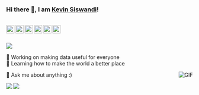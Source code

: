 ### Hi there 👋, I am [Kevin Siswandi](https://github.com/Physicist91/)!

<br/>

<a href="https://www.linkedin.com/in/kevinsiswandi/">
  <img align="left" alt="Kevin's LinkedIn" width="22px" src="https://cdn.jsdelivr.net/npm/simple-icons@v3/icons/linkedin.svg" />
</a>
<a href="https://t.me/kevinsiswandi">
  <img align="left" alt="Kevin's Telegram" width="22px" src="https://cdn.jsdelivr.net/npm/simple-icons@v3/icons/telegram.svg" />
</a>
<a href="https://www.instagram.com/siswandikevin/">
  <img align="left" alt="Kevin's Instagram" width="22px" src="https://cdn.jsdelivr.net/npm/simple-icons@v3/icons/instagram.svg" />
</a>
<a href="https://rpubs.com/kevinsis/">
  <img align="left" alt="Kevin's RPubs" width="22px" src="https://cdn.jsdelivr.net/npm/simple-icons@3.1.0/icons/rstudio.svg" />
</a>
<a href="https://www.quora.com/profile/Kevin-Siswandi-1">
  <img align="left" alt="Kevin Siswandi | Quora" width="22px" src="https://cdn.jsdelivr.net/npm/simple-icons@3.1.0/icons/quora.svg" />
</a>
<a href="https://medium.com/@KevinSiswandi">
  <img align="left" alt="Kevin Siswandi | Medium" width="22px" src="https://cdn.jsdelivr.net/npm/simple-icons@3.1.0/icons/medium.svg" />
</a>

<br />
<br />

![](https://visitor-badge.glitch.me/badge?page_id=kevin.siswandi)

🔭 Working on making data useful for everyone  
🌱 Learning how to make the world a better place

<img align="right" alt="GIF" src="https://media.giphy.com/media/d1zp7XeNrzpWo/giphy.gif" />

💬 Ask me about anything :)

<a href="https://github.com/Physicist91/dvfp">
  <img align="left" src="https://github-readme-stats.vercel.app/api/pin/?username=Physicist91&repo=dvfp" />
</a>

<a href="https://github.com/Physicist91/systems-identification">
  <img align="left" src="https://github-readme-stats.vercel.app/api/pin/?username=Physicist91&repo=systems-identification" />
</a>

<!--
**Physicist91/Physicist91** is a ✨ _special_ ✨ repository because its `README.md` (this file) appears on your GitHub profile.

Here are some ideas to get you started:

- 👯 I’m looking to collaborate on ...
- 🤔 I’m looking for help with ...
- 📫 How to reach me: ...
- 😄 Pronouns: ...
- ⚡ Fun fact: ...
-->
